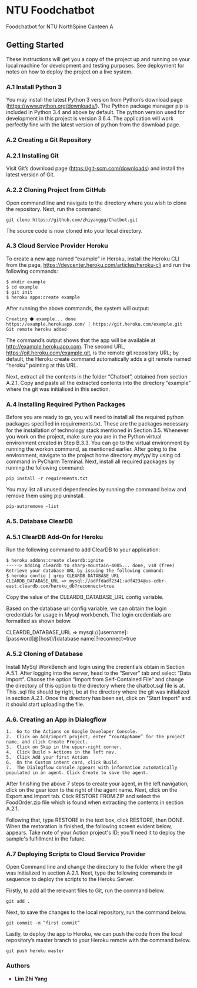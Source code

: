 # NTU Foodchatbot

Foodchatbot for NTU NorthSpine Canteen A

## Getting Started

These instructions will get you a copy of the project up and running on your local machine for development and testing purposes. See deployment for notes on how to deploy the project on a live system. 

### A.1 Install Python 3 
You may install the latest Python 3 version from Python’s download page (https://www.python.org/downloads/). The Python package manager pip is included in Python 3.4 and above by default. The python version used for development in this project is version 3.6.4. The application will work perfectly fine with the latest version of python from the download page.

### A.2 Creating a Git Repository

### A.2.1 Installing Git 
Visit Git’s download page (https://git-scm.com/downloads) and install the latest version of Git.

### A.2.2 Cloning Project from GitHub 
Open command line and navigate to the directory where you wish to clone the repository. Next, run the command:
```
git clone https://github.com/zhiyanggg/Chatbot.git  
```
The source code is now cloned into your local directory. 

### A.3 Cloud Service Provider Heroku
To create a new app named “example” in Heroku, install the Heroku CLI from the page, https://devcenter.heroku.com/articles/heroku-cli and run the following commands:
```
$ mkdir example
$ cd example
$ git init
$ heroku apps:create example
```

After running the above commands, the system will output:
```
Creating ⬢ example... done
https://example.herokuapp.com/ | https://git.heroku.com/example.git
Git remote heroku added
```

The command’s output shows that the app will be available at http://example.herokuapp.com. The second URL, https://git.heroku.com/example.git, is the remote git repository URL; by default, the Heroku create command automatically adds a git remote named “heroku” pointing at this URL.

Next, extract all the contents in the folder “Chatbot”, obtained from section A.2.1. Copy and paste all the extracted contents into the directory “example” where the git was initialised in this section.

### A.4 Installing Required Python Packages 
Before you are ready to go, you will need to install all the required python packages speciﬁed in requirements.txt. These are the packages necessary for the installation of technology stack mentioned in Section 3.5. Whenever you work on the project, make sure you are in the Python virtual environment created in Step B.3.3. You can go to the virtual environment by running the workon command, as mentioned earlier. After going to the environment, navigate to the project home directory myfyp/ by using cd command in PyCharm Terminal. Next, install all required packages by running the following command:

```
pip install -r requirements.txt
```

You may list all unused dependencies by running the command below and remove them using pip uninstall.
```
pip-autoremove –list
```

### A.5. Database ClearDB 

### A.5.1 ClearDB Add-On for Heroku
Run the following command to add ClearDB to your application:

```
$ heroku addons:create cleardb:ignite
-----> Adding cleardb to sharp-mountain-4005... done, v18 (free)
Retrieve your database URL by issuing the following command:
$ heroku config | grep CLEARDB_DATABASE_URL
CLEARDB_DATABASE_URL => mysql://adffdadf2341:adf4234@us-cdbr-east.cleardb.com/heroku_db?reconnect=true
```

Copy the value of the CLEARDB_DATABASE_URL config variable.

Based on the database url config variable, we can obtain the login credentials for usage in Mysql workbench. The login credentials are formatted as shown below.

CLEARDB_DATABASE_URL => mysql://[username]:[password]@[host]/[database name]?reconnect=true

### A.5.2 Cloning of Database
Install MySql WorkBench and login using the credentials obtain in Section A.5.1. 
After logging into the server, head to the “Server” tab and select “Data Import”. Choose the option “Import from Self-Contained File” and change the directory of this option to the directory where the chatbot.sql file is at. This .sql file should by right, be at the directory where the git was initialized in section A.2.1. Once the directory has been set, click on "Start Import" and it should start uploading the file.

### A.6. Creating an App in Dialogflow
```
1.	Go to the Actions on Google Developer Console.
2.	Click on Add/import project, enter “YourAppName” for the project name, and click Create Project.
3.	Click on Skip in the upper-right corner.
4.	Click Build > Actions in the left nav.
5.	Click Add your first Action
6.	On the Custom intent card, click Build.
7.	The Dialogflow console appears with information automatically populated in an agent. Click Create to save the agent.
```

After finishing the above 7 steps to create your agent, in the left navigation, click on the gear icon to the right of the agent name. Next, click on the Export and Import tab. Click RESTORE FROM ZIP and select the FoodOrder.zip file which is found when extracting the contents in section A.2.1.

Following that, type RESTORE in the text box, click RESTORE, then DONE. When the restoration is finished, the following screen evident below, appears. Take note of your Action project's ID; you'll need it to deploy the sample's fulfillment in the future.
 

### A.7 Deploying Scripts to Cloud Service Provider
Open Command line and change the directory to the folder where the git was initialized in section A.2.1. Next, type the following commands in sequence to deploy the scripts to the Heroku Server. 

Firstly, to add all the relevant files to Git, run the command below. 
```
git add .
```

Next, to save the changes to the local repository, run the command below.
```
git commit -m “first commit”
```

Lastly, to deploy the app to Heroku, we can push the code from the local repository’s master branch to your Heroku remote with the command below.

```
git push heroku master
```

### Authors

* **Lim Zhi Yang** 
